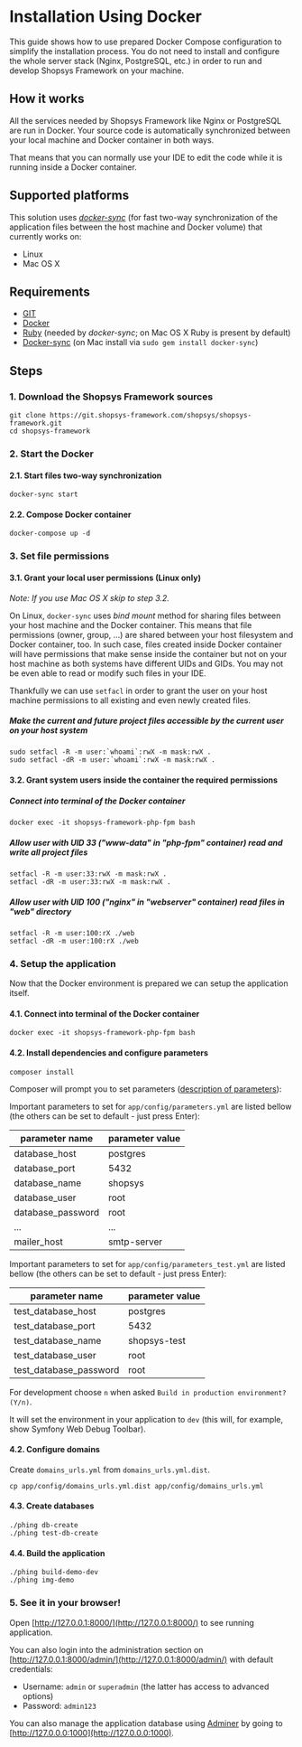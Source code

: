 # Installation Using Docker

This guide shows how to use prepared Docker Compose configuration to simplify the installation process.
You do not need to install and configure the whole server stack (Nginx, PostgreSQL, etc.) in order to run and develop Shopsys Framework on your machine.

## How it works
All the services needed by Shopsys Framework like Nginx or PostgreSQL are run in Docker.
Your source code is automatically synchronized between your local machine and Docker container in both ways.

That means that you can normally use your IDE to edit the code while it is running inside a Docker container.

## Supported platforms
This solution uses [*docker-sync*](http://docker-sync.io/) (for fast two-way synchronization of the application files between the host machine and Docker volume) that currently works on:
* Linux
* Mac OS X

## Requirements
* [GIT](https://git-scm.com/book/en/v2/Getting-Started-Installing-Git)
* [Docker](https://docs.docker.com/engine/installation/)
* [Ruby](https://www.ruby-lang.org/en/downloads/) (needed by *docker-sync*; on Mac OS X Ruby is present by default)
* [Docker-sync](http://docker-sync.io/) (on Mac install via `sudo gem install docker-sync`)

## Steps
### 1. Download the Shopsys Framework sources
```
git clone https://git.shopsys-framework.com/shopsys/shopsys-framework.git
cd shopsys-framework
```

### 2. Start the Docker
#### 2.1. Start files two-way synchronization
```
docker-sync start
```

#### 2.2. Compose Docker container
```
docker-compose up -d
```

### 3. Set file permissions
#### 3.1. Grant your local user permissions (Linux only)

*Note: If you use Mac OS X skip to step 3.2.*

On Linux, `docker-sync` uses *bind mount* method for sharing files between your host machine and the Docker container.
This means that file permissions (owner, group, ...) are shared between your host filesystem and Docker container, too.
In such case, files created inside Docker container will have permissions that make sense inside the container but not on your host machine as both systems have different UIDs and GIDs.
You may not be even able to read or modify such files in your IDE.

Thankfully we can use `setfacl` in order to grant the user on your host machine permissions to all existing and even newly created files.  

##### Make the current and future project files accessible by the current user on your host system
```
sudo setfacl -R -m user:`whoami`:rwX -m mask:rwX .
sudo setfacl -dR -m user:`whoami`:rwX -m mask:rwX .
```

#### 3.2. Grant system users inside the container the required permissions
##### Connect into terminal of the Docker container
```
docker exec -it shopsys-framework-php-fpm bash
```

##### Allow user with UID 33 ("www-data" in "php-fpm" container) read and write all project files
```
setfacl -R -m user:33:rwX -m mask:rwX .
setfacl -dR -m user:33:rwX -m mask:rwX .
```

##### Allow user with UID 100 ("nginx" in "webserver" container) read files in "web" directory
```
setfacl -R -m user:100:rX ./web
setfacl -dR -m user:100:rX ./web
```

### 4. Setup the application
Now that the Docker environment is prepared we can setup the application itself.

#### 4.1. Connect into terminal of the Docker container
```
docker exec -it shopsys-framework-php-fpm bash
```

#### 4.2. Install dependencies and configure parameters
```
composer install
```

Composer will prompt you to set parameters ([description of parameters](installation-guide.md#2-install-dependencies-and-configure-parameters)):

Important parameters to set for `app/config/parameters.yml` are listed bellow (the others can be set to default - just press Enter):

| parameter name    | parameter value |
| ----------------- | --------------- |
| database_host     | postgres        |
| database_port     | 5432            |
| database_name     | shopsys         |
| database_user     | root            |
| database_password | root            |
| ...               | ...             |
| mailer_host       | smtp-server     |

Important parameters to set for `app/config/parameters_test.yml` are listed bellow (the others can be set to default - just press Enter):

| parameter name         | parameter value |
| ---------------------- | --------------- |
| test_database_host     | postgres        |
| test_database_port     | 5432            |
| test_database_name     | shopsys-test    |
| test_database_user     | root            |
| test_database_password | root            |

For development choose `n` when asked `Build in production environment? (Y/n)`.

It will set the environment in your application to `dev` (this will, for example, show Symfony Web Debug Toolbar).

#### 4.2. Configure domains
Create `domains_urls.yml` from `domains_urls.yml.dist`.

```
cp app/config/domains_urls.yml.dist app/config/domains_urls.yml
```

#### 4.3. Create databases
```
./phing db-create
./phing test-db-create
```

#### 4.4. Build the application
```
./phing build-demo-dev
./phing img-demo
```

### 5. See it in your browser!
Open [http://127.0.0.1:8000/](http://127.0.0.1:8000/) to see running application.

You can also login into the administration section on [http://127.0.0.1:8000/admin/](http://127.0.0.1:8000/admin/) with default credentials:
* Username: `admin` or `superadmin` (the latter has access to advanced options)
* Password: `admin123`

You can also manage the application database using [Adminer](https://www.adminer.org) by going to [http://127.0.0.0:1000](http://127.0.0.0:1000).